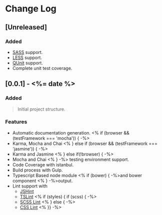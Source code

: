 # Change Log

## [Unreleased]

### Added

- [SASS](http://sass-lang.com/) support.
- [LESS](http://lesscss.org/usage/) support.
- [QUnit](https://qunitjs.com/) support.
- Complete unit test coverage.

## [0.0.1] - <%= date %>

### Added
> Initial project structure.

### Features
- Automatic documentation generation.
<% if (browser && (testFramework === 'mocha')) { -%>
- Karma, Mocha and Chai
<% } else if (browser && (testFramework === 'jasmine')) { -%>
- Karma and Jasmine
<% } else if(!browser) { -%> 
- Mocha and Chai
<% } -%> testing environment support.
- Code Coverage with istanbul.
- Build process with Gulp.
- Typescript Based node module <% if (bower) { -%>and bower component <% } -%>output.
- Lint support with
  - [JSHint](http://jshint.com/)
  - [TSLint](https://www.npmjs.com/package/tslint)
<% if (styles) { if (scss) { -%>
  - [SCSS Lint](https://www.npmjs.com/package/gulp-scss-lint)
<% } else { -%>
  - [CSS Lint](https://www.npmjs.com/package/gulp-csslint) 
<% }} -%>  

